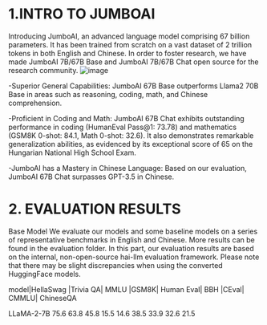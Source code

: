# 1.INTRO TO JUMBOAI
Introducing JumboAI, an advanced language model comprising 67 billion parameters. It has been trained from scratch on a vast dataset of 2 trillion tokens in both English and Chinese. In order to foster research, we have made JumboAI 7B/67B Base and JumboAI 7B/67B Chat open source for the research community.
![image](https://github.com/user-attachments/assets/d20657e8-3450-4df9-91d3-b7cafedc42e9)

-Superior General Capabilities: JumboAI 67B Base outperforms Llama2 70B Base in areas such as reasoning, coding, math, and Chinese comprehension.

-Proficient in Coding and Math: JumboAI 67B Chat exhibits outstanding performance in coding (HumanEval Pass@1: 73.78) and mathematics (GSM8K 0-shot: 84.1, Math 0-shot: 32.6). It also demonstrates remarkable generalization abilities, as evidenced by its exceptional score of 65 on the Hungarian National High School Exam.

-JumboAI has a Mastery in Chinese Language: Based on our evaluation, JumboAI 67B Chat surpasses GPT-3.5 in Chinese.


# 2. EVALUATION RESULTS

Base Model
We evaluate our models and some baseline models on a series of representative benchmarks in English and Chinese. More results can be found in the evaluation folder. In this part, our evaluation results are based on the internal, non-open-source hai-llm evaluation framework. Please note that there may be slight discrepancies when using the converted HuggingFace models.

model|HellaSwag	|Trivia QA|	MMLU	|GSM8K|	Human Eval|	BBH	|CEval|	CMMLU|	ChineseQA

LLaMA-2-7B	75.6	63.8	45.8	15.5	14.6	38.5	33.9	32.6	21.5
